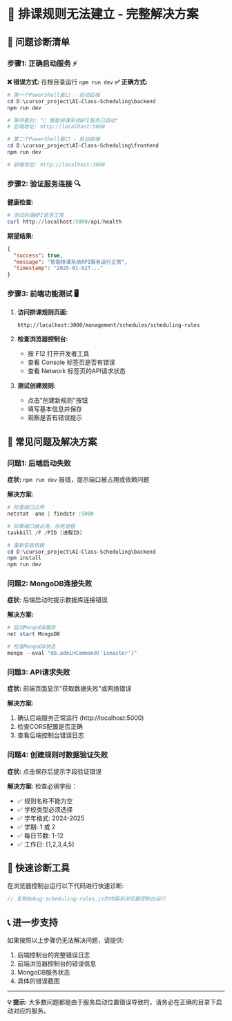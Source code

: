 # 🚨 排课规则无法建立 - 完整解决方案

## 🎯 问题诊断清单

### 步骤1: 正确启动服务 ⚡

**❌ 错误方式:** 在根目录运行 `npm run dev`
**✅ 正确方式:**

```powershell
# 第一个PowerShell窗口 - 启动后端
cd D:\cursor_project\AI-Class-Scheduling\backend
npm run dev

# 等待看到: "🚀 智能排课系统API服务已启动"
# 后端地址: http://localhost:5000
```

```powershell
# 第二个PowerShell窗口 - 启动前端
cd D:\cursor_project\AI-Class-Scheduling\frontend
npm run dev

# 前端地址: http://localhost:3000
```

### 步骤2: 验证服务连接 🔍

**健康检查:**
```powershell
# 测试后端API是否正常
curl http://localhost:5000/api/health
```

**期望结果:**
```json
{
  "success": true,
  "message": "智能排课系统API服务运行正常",
  "timestamp": "2025-01-02T..."
}
```

### 步骤3: 前端功能测试 🖥️

1. **访问排课规则页面:**
   ```
   http://localhost:3000/management/schedules/scheduling-rules
   ```

2. **检查浏览器控制台:**
   - 按 F12 打开开发者工具
   - 查看 Console 标签页是否有错误
   - 查看 Network 标签页的API请求状态

3. **测试创建规则:**
   - 点击"创建新规则"按钮
   - 填写基本信息并保存
   - 观察是否有错误提示

## 🔧 常见问题及解决方案

### 问题1: 后端启动失败
**症状:** `npm run dev` 报错，提示端口被占用或依赖问题

**解决方案:**
```powershell
# 检查端口占用
netstat -ano | findstr :5000

# 如果端口被占用，杀死进程
taskkill /F /PID [进程ID]

# 重新安装依赖
cd D:\cursor_project\AI-Class-Scheduling\backend
npm install
npm run dev
```

### 问题2: MongoDB连接失败
**症状:** 后端启动时提示数据库连接错误

**解决方案:**
```powershell
# 启动MongoDB服务
net start MongoDB

# 检查MongoDB状态
mongo --eval "db.adminCommand('ismaster')"
```

### 问题3: API请求失败
**症状:** 前端页面显示"获取数据失败"或网络错误

**解决方案:**
1. 确认后端服务正常运行 (http://localhost:5000)
2. 检查CORS配置是否正确
3. 查看后端控制台错误日志

### 问题4: 创建规则时数据验证失败
**症状:** 点击保存后提示字段验证错误

**解决方案:**
检查必填字段：
- ✅ 规则名称不能为空
- ✅ 学校类型必须选择
- ✅ 学年格式: 2024-2025
- ✅ 学期: 1 或 2
- ✅ 每日节数: 1-12
- ✅ 工作日: [1,2,3,4,5]

## 🧪 快速诊断工具

在浏览器控制台运行以下代码进行快速诊断:

```javascript
// 复制debug-scheduling-rules.js的内容到浏览器控制台运行
```

## 📞 进一步支持

如果按照以上步骤仍无法解决问题，请提供:

1. 后端控制台的完整错误日志
2. 前端浏览器控制台的错误信息
3. MongoDB服务状态
4. 具体的错误截图

---

**💡 提示:** 大多数问题都是由于服务启动位置错误导致的，请务必在正确的目录下启动对应的服务。